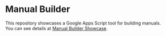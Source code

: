 # Manual Builder

This repository showcases a Google Apps Script tool for building manuals. You can see details at [Manual Builder Showcase](https://tsato21.github.io/gas-tools/each-tool/manual-builder.en).